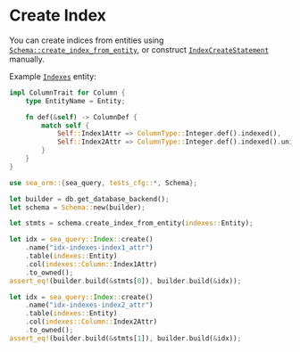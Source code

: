 # Create Index

You can create indices from entities using [`Schema::create_index_from_entity`](https://docs.rs/sea-orm/0.8/sea_orm/schema/struct.Schema.html#method.create_index_from_entity), or construct [`IndexCreateStatement`](https://docs.rs/sea-query/0.8/sea_query/index/struct.IndexCreateStatement.html) manually.

Example [`Indexes`](https://github.com/SeaQL/sea-orm/blob/master/src/tests_cfg/indexes.rs) entity:

```rust title="indexes.rs"
impl ColumnTrait for Column {
    type EntityName = Entity;

    fn def(&self) -> ColumnDef {
        match self {
            Self::Index1Attr => ColumnType::Integer.def().indexed(),
            Self::Index2Attr => ColumnType::Integer.def().indexed().unique(),
        }
    }
}
```

```rust
use sea_orm::{sea_query, tests_cfg::*, Schema};

let builder = db.get_database_backend();
let schema = Schema::new(builder);

let stmts = schema.create_index_from_entity(indexes::Entity);

let idx = sea_query::Index::create()
    .name("idx-indexes-index1_attr")
    .table(indexes::Entity)
    .col(indexes::Column::Index1Attr)
    .to_owned();
assert_eq!(builder.build(&stmts[0]), builder.build(&idx));

let idx = sea_query::Index::create()
    .name("idx-indexes-index2_attr")
    .table(indexes::Entity)
    .col(indexes::Column::Index2Attr)
    .to_owned();
assert_eq!(builder.build(&stmts[1]), builder.build(&idx));
```
